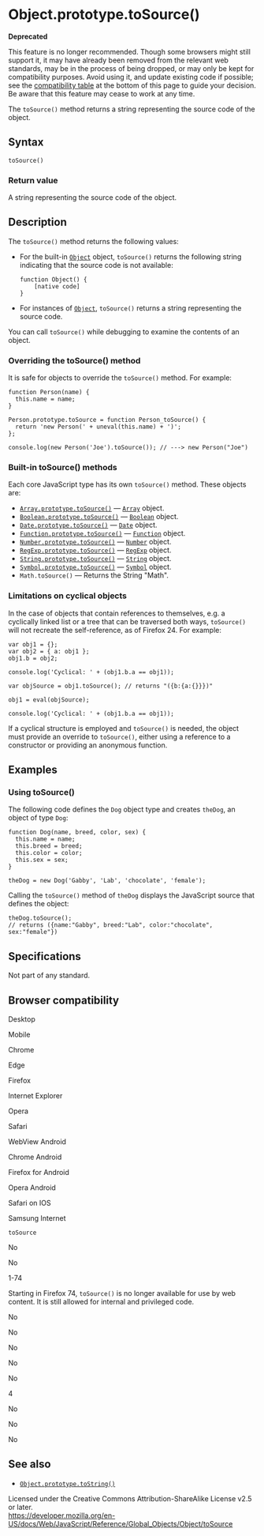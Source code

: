 # Object.prototype.toSource()

**Deprecated**

This feature is no longer recommended. Though some browsers might still support it, it may have already been removed from the relevant web standards, may be in the process of being dropped, or may only be kept for compatibility purposes. Avoid using it, and update existing code if possible; see the [compatibility table](#browser_compatibility) at the bottom of this page to guide your decision. Be aware that this feature may cease to work at any time.

The `toSource()` method returns a string representing the source code of the object.

## Syntax

    toSource()

### Return value

A string representing the source code of the object.

## Description

The `toSource()` method returns the following values:

-   For the built-in [`Object`](../object) object, `toSource()` returns the following string indicating that the source code is not available:

        function Object() {
            [native code]
        }

-   For instances of [`Object`](../object), `toSource()` returns a string representing the source code.

You can call `toSource()` while debugging to examine the contents of an object.

### Overriding the toSource() method

It is safe for objects to override the `toSource()` method. For example:

    function Person(name) {
      this.name = name;
    }

    Person.prototype.toSource = function Person_toSource() {
      return 'new Person(' + uneval(this.name) + ')';
    };

    console.log(new Person('Joe').toSource()); // ---> new Person("Joe")

### Built-in toSource() methods

Each core JavaScript type has its own `toSource()` method. These objects are:

-   [`Array.prototype.toSource()`](../array/tosource) — [`Array`](../array) object.
-   [`Boolean.prototype.toSource()`](../boolean/tosource) — [`Boolean`](../boolean) object.
-   [`Date.prototype.toSource()`](../date/tosource) — [`Date`](../date) object.
-   [`Function.prototype.toSource()`](../function/tosource) — [`Function`](../function) object.
-   [`Number.prototype.toSource()`](../number/tosource) — [`Number`](../number) object.
-   [`RegExp.prototype.toSource()`](../regexp/tosource) — [`RegExp`](../regexp) object.
-   [`String.prototype.toSource()`](../string/tosource) — [`String`](../string) object.
-   [`Symbol.prototype.toSource()`](../symbol/tosource) — [`Symbol`](../symbol) object.
-   `Math.toSource()` — Returns the String "Math".

### Limitations on cyclical objects

In the case of objects that contain references to themselves, e.g. a cyclically linked list or a tree that can be traversed both ways, `toSource()` will not recreate the self-reference, as of Firefox 24. For example:

    var obj1 = {};
    var obj2 = { a: obj1 };
    obj1.b = obj2;

    console.log('Cyclical: ' + (obj1.b.a == obj1));

    var objSource = obj1.toSource(); // returns "({b:{a:{}}})"

    obj1 = eval(objSource);

    console.log('Cyclical: ' + (obj1.b.a == obj1));

If a cyclical structure is employed and `toSource()` is needed, the object must provide an override to `toSource()`, either using a reference to a constructor or providing an anonymous function.

## Examples

### Using toSource()

The following code defines the `Dog` object type and creates `theDog`, an object of type `Dog`:

    function Dog(name, breed, color, sex) {
      this.name = name;
      this.breed = breed;
      this.color = color;
      this.sex = sex;
    }

    theDog = new Dog('Gabby', 'Lab', 'chocolate', 'female');

Calling the `toSource()` method of `theDog` displays the JavaScript source that defines the object:

    theDog.toSource();
    // returns ({name:"Gabby", breed:"Lab", color:"chocolate", sex:"female"})

## Specifications

Not part of any standard.

## Browser compatibility

Desktop

Mobile

Chrome

Edge

Firefox

Internet Explorer

Opera

Safari

WebView Android

Chrome Android

Firefox for Android

Opera Android

Safari on IOS

Samsung Internet

`toSource`

No

No

1-74

Starting in Firefox 74, `toSource()` is no longer available for use by web content. It is still allowed for internal and privileged code.

No

No

No

No

No

4

No

No

No

## See also

-   [`Object.prototype.toString()`](tostring)

 
Licensed under the Creative Commons Attribution-ShareAlike License v2.5 or later.  
<a href="https://developer.mozilla.org/en-US/docs/Web/JavaScript/Reference/Global_Objects/Object/toSource" class="_attribution-link">https://developer.mozilla.org/en-US/docs/Web/JavaScript/Reference/Global_Objects/Object/toSource</a>
